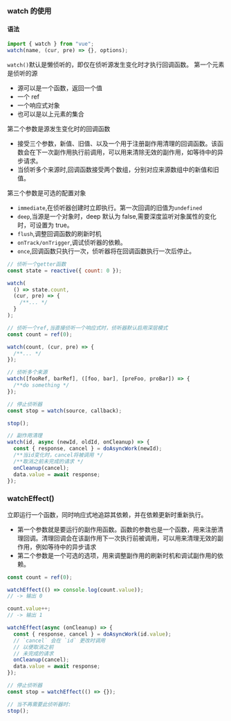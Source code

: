 ### watch 的使用

#### 语法

```javascript
import { watch } from "vue";
watch(name, (cur, pre) => {}, options);
```

`watch()`默认是懒侦听的，即仅在侦听源发生变化时才执行回调函数。
第一个元素是侦听的源

- 源可以是一个函数，返回一个值
- 一个 ref
- 一个响应式对象
- 也可以是以上元素的集合

第二个参数是源发生变化时的回调函数

- 接受三个参数，新值、旧值、以及一个用于注册副作用清理的回调函数。该函数会在下一次副作用执行前调用，可以用来清除无效的副作用，如等待中的异步请求。
- 当侦听多个来源时,回调函数接受两个数组，分别对应来源数组中的新值和旧值。

第三个参数是可选的配置对象

- `immediate`,在侦听器创建时立即执行。第一次回调的旧值为`undefined`
- `deep`,当源是一个对象时，deep 默认为 false,需要深度监听对象属性的变化时，可设置为 true。
- `flush`,调整回调函数的刷新时机
- `onTrack/onTrigger`,调试侦听器的依赖。
- `once`,回调函数只执行一次，侦听器将在回调函数执行一次后停止。

```javascript
// 侦听一个getter函数
const state = reactive({ count: 0 });

watch(
  () => state.count,
  (cur, pre) => {
    /**... */
  }
);

// 侦听一个ref,当直接侦听一个响应式时，侦听器默认启用深层模式
const count = ref(0);

watch(count, (cur, pre) => {
  /**... */
});

// 侦听多个来源
watch([fooRef, barRef], ([foo, bar], [preFoo, proBar]) => {
  /**do something */
});

// 停止侦听器
const stop = watch(source, callback);

stop();

// 副作用清理
watch(id, async (newId, oldId, onCleanup) => {
  const { response, cancel } = doAsyncWork(newId);
  /**当id变化时，cancel将被调用 */
  /**取消之前未完成的请求 */
  onCleanup(cancel);
  data.value = await response;
});
```

### watchEffect()

立即运行一个函数，同时响应式地追踪其依赖，并在依赖更新时重新执行。

- 第一个参数就是要运行的副作用函数。函数的参数也是一个函数，用来注册清理回调。清理回调会在该副作用下一次执行前被调用，可以用来清理无效的副作用，例如等待中的异步请求
- 第二个参数是一个可选的选项，用来调整副作用的刷新时机和调试副作用的依赖。

```javascript
const count = ref(0);

watchEffect(() => console.log(count.value));
// -> 输出 0

count.value++;
// -> 输出 1

watchEffect(async (onCleanup) => {
  const { response, cancel } = doAsyncWork(id.value);
  // `cancel` 会在 `id` 更改时调用
  // 以便取消之前
  // 未完成的请求
  onCleanup(cancel);
  data.value = await response;
});

// 停止侦听器
const stop = watchEffect(() => {});

// 当不再需要此侦听器时:
stop();
```
